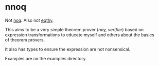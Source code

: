 # nnoq
Not [noq](https://github.com/tsoding/Noq). Also not [eqthy](https://github.com/catseye/Eqthy).

This aims to be a very simple theorem prover (_nay, verifier_) based on expression transformations to educate myself and others about the basics of theorem provers.

It also has types to ensure the expression are not nonsensical.

Examples are on the examples directory.
